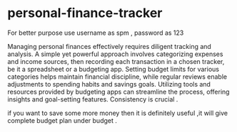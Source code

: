 # personal-finance-tracker
For better purpose use username as spm , password as 123
 
Managing personal finances effectively requires diligent tracking and analysis. A simple yet powerful approach involves categorizing expenses and income sources, then recording each transaction in a chosen tracker, be it a spreadsheet or a budgeting app. Setting budget limits for various categories helps maintain financial discipline, while regular reviews enable adjustments to spending habits and savings goals. Utilizing tools and resources provided by budgeting apps can streamline the process, offering insights and goal-setting features. Consistency is crucial .

if you want to save  some more money then it is definitely useful  ,it will give complete budget plan under budget .

